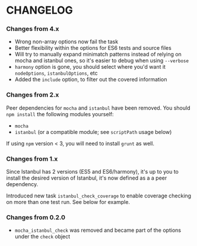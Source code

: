 # CHANGELOG

### Changes from 4.x

- Wrong non-array options now fail the task
- Better flexibility within the options for ES6 tests and source files
- Will try to manually expand minimatch patterns instead of relying on mocha and istanbul ones, so it's easier to debug when using `--verbose`
- `harmony` option is gone, you should select where you'd want it `nodeOptions`, `istanbulOptions`, etc
- Added the `include` option, to filter out the covered information

### Changes from 2.x

Peer dependencies for `mocha` and `istanbul` have been removed.  You should `npm install` the following modules yourself:

- `mocha`
- `istanbul` (or a compatible module; see `scriptPath` usage below)

If using `npm` version < 3, you will need to install `grunt` as well.

### Changes from 1.x

Since Istanbul has 2 versions (ES5 and ES6/harmony), it's up to you to install the desired version of Istanbul,
it's now defined as a a peer dependency.

Introduced new task `istanbul_check_coverage` to enable coverage checking on more than one test run. See below for example.

### Changes from 0.2.0

* `mocha_istanbul_check` was removed and became part of the options under the `check` object
